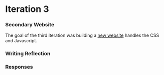 # Iteration 3

### Secondary Website

The goal of the third iteration was building a [new website](https://johnsc1.github.io/ccal-web/)
handles the CSS and Javascript.

### Writing Reflection


### Responses
